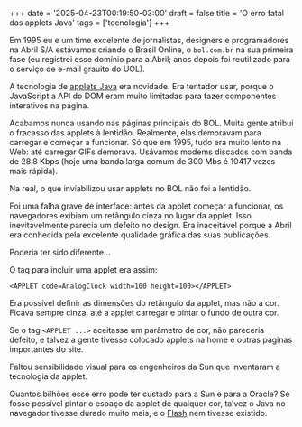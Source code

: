 +++
date = '2025-04-23T00:19:50-03:00'
draft = false
title = 'O erro fatal das applets Java'
tags = ['tecnologia']
+++

Em 1995 eu e um time excelente de jornalistas, designers e programadores na Abril S/A estávamos criando o
Brasil Online, o `bol.com.br` na sua primeira fase
(eu registrei esse domínio para a Abril;
anos depois foi reutilizado para o serviço de e-mail grauito do UOL).

A tecnologia de [applets Java](https://pt.wikipedia.org/wiki/Applet_Java)
era novidade.
Era tentador usar, porque o JavaScript a API do DOM eram
muito limitadas para fazer componentes interativos na página.

Acabamos nunca usando nas páginas principais do BOL.
Muita gente atribui o fracasso das applets à lentidão.
Realmente, elas demoravam para carregar e começar a funcionar.
Só que em 1995, tudo era muito lento na Web:
até carregar GIFs demorava.
Usávamos modems discados com banda de 28.8 Kbps
(hoje uma banda larga comum de 300 Mbs é 10417 vezes mais rápida).

Na real, o que inviabilizou usar applets no BOL não foi a lentidão.

Foi uma falha grave de interface:
antes da applet começar a funcionar,
os navegadores exibiam um retângulo cinza no lugar da applet.
Isso inevitavelmente parecia um defeito no design.
Era inaceitável porque a Abril era conhecida pela
excelente qualidade gráfica das suas publicações.

Poderia ter sido diferente...

O tag para incluir uma applet era assim:

```
<APPLET code=AnalogClock width=100 height=100></APPLET>
```

Era possível definir as dimensões do retângulo da applet,
mas não a cor. Ficava sempre cinza, até a applet
carregar e pintar o fundo de outra cor.

Se o tag `<APPLET ...>` aceitasse um parâmetro de cor,
não pareceria defeito, e talvez a gente tivesse colocado
applets na home e outras páginas importantes do site.

Faltou sensibilidade visual para os engenheiros da Sun
que inventaram a tecnologia da applet.

Quantos bilhões esse erro pode ter custado para a Sun e para a Oracle?
Se fosse possível pintar o espaço da applet de qualquer cor,
talvez o Java no navegador tivesse durado muito mais,
e o [Flash](https://pt.wikipedia.org/wiki/Adobe_Flash) nem tivesse existido. 